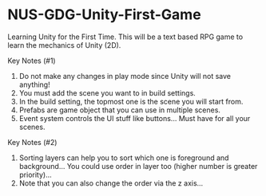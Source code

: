 # NUS-GDG-Unity-First-Game

Learning Unity for the First Time. This will be a text based RPG game to learn the mechanics
of Unity (2D). 

Key Notes (#1)
1) Do not make any changes in play mode since Unity will not save anything! 
2) You must add the scene you want to in build settings. 
3) In the build setting, the topmost one is the scene you will start from.
4) Prefabs are game object that you can use in multiple scenes.
5) Event system controls the UI stuff like buttons... Must have for all your scenes.

Key Notes (#2)
1) Sorting layers can help you to sort which one is foreground and background... You
could use order in layer too (higher number is greater priority)... 
2) Note that you can also change the order via the z axis... 
